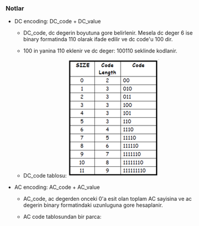 ### Notlar 

- DC encoding: DC_code + DC_value 

     + DC_code, dc degerin boyutuna gore belirlenir. Mesela dc deger 6 ise binary formatinda 110 olarak ifade edilir ve dc code'u 100 dir. 

     + 100 in yanina 110 eklenir ve dc deger: 100110 seklinde kodlanir.  

     + DC_code tablosu: ![dc_code](dc_code.png)

- AC encoding: AC_code + AC_value

     + AC_code, ac degerden onceki 0'a esit olan toplam AC sayisina ve ac degerin binary formatindaki uzunluguna gore hesaplanir.   

     + AC code tablosundan bir parca: 